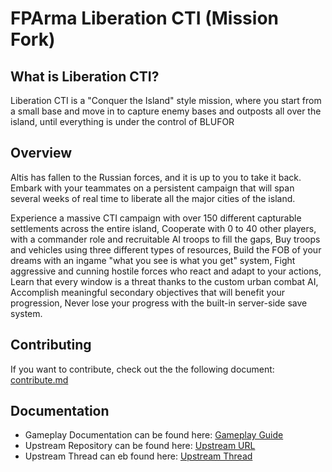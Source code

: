 # FPArma Liberation CTI (Mission Fork)

## What is Liberation CTI?
Liberation CTI is a "Conquer the Island" style mission, where you start from a small base and move in to capture enemy bases and outposts all over the island, until everything is under the control of BLUFOR

## Overview
Altis has fallen to the Russian forces, and it is up to you to take it back. Embark with your teammates on a persistent campaign that will span several weeks of real time to liberate all the major cities of the island.

Experience a massive CTI campaign with over 150 different capturable settlements across the entire island,
Cooperate with 0 to 40 other players, with a commander role and recruitable AI troops to fill the gaps,
Buy troops and vehicles using three different types of resources,
Build the FOB of your dreams with an ingame "what you see is what you get" system,
Fight aggressive and cunning hostile forces who react and adapt to your actions,
Learn that every window is a threat thanks to the custom urban combat AI,
Accomplish meaningful secondary objectives that will benefit your progression,
Never lose your progress with the built-in server-side save system.

## Contributing
If you want to contribute, check out the the following document: [contribute.md](doc/contribute.md)

## Documentation
* Gameplay Documentation can be found here: [Gameplay Guide](doc/guide/00-gameplay-guide.md)
* Upstream Repository can be found here: [Upstream URL](https://github.com/GreuhZbug/greuh_liberation.Altis)
* Upstream Thread can eb found here: [Upstream Thread](https://forums.bistudio.com/topic/183734-mpcti-coop-liberation-beta/)